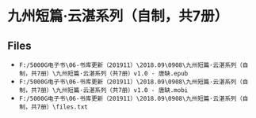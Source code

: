 # 九州短篇·云湛系列（自制，共7册）

## Files

- `F:/5000G电子书\06-书库更新（201911）\2018.09\0908\九州短篇·云湛系列（自制，共7册）\九州短篇·云湛系列（共7册）v1.0 - 唐缺.epub`
- `F:/5000G电子书\06-书库更新（201911）\2018.09\0908\九州短篇·云湛系列（自制，共7册）\九州短篇·云湛系列（共7册）v1.0 - 唐缺.mobi`
- `F:/5000G电子书\06-书库更新（201911）\2018.09\0908\九州短篇·云湛系列（自制，共7册）\files.txt`
